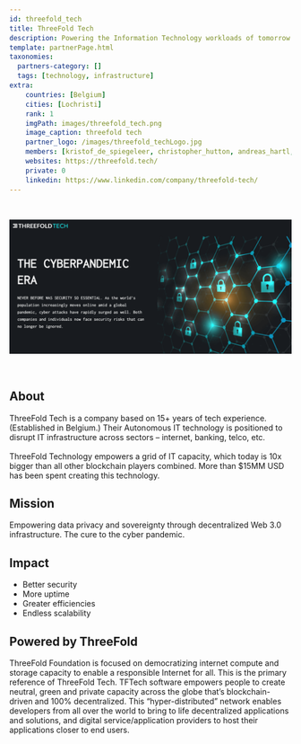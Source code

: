 ```yaml
---
id: threefold_tech
title: ThreeFold Tech
description: Powering the Information Technology workloads of tomorrow.
template: partnerPage.html
taxonomies:
  partners-category: []
  tags: [technology, infrastructure]
extra:
    countries: [Belgium]
    cities: [Lochristi]
    rank: 1
    imgPath: images/threefold_tech.png
    image_caption: threefold tech
    partner_logo: /images/threefold_techLogo.jpg
    members: [kristof_de_spiegeleer, christopher_hutton, andreas_hartl, roel_van_sabben, sabrina_sadik, owen_kemp]
    websites: https://threefold.tech/
    private: 0
    linkedin: https://www.linkedin.com/company/threefold-tech/
---
```


<br/>

![threefold_tech](/images/threefold_tech2.png)

<br/>

## About

ThreeFold Tech is a company based on 15+ years of tech experience. (Established in Belgium.) Their Autonomous IT technology is positioned to disrupt IT infrastructure across sectors – internet, banking, telco, etc.
<br/>
<br/>
ThreeFold Technology empowers a grid of IT capacity, which today is 10x bigger than all other blockchain players combined. More than $15MM USD has been spent creating this technology.

## Mission

Empowering data privacy and sovereignty through decentralized Web 3.0 infrastructure. The cure to the cyber pandemic.

## Impact

- Better security
- More uptime
- Greater efficiencies 
- Endless scalability

## Powered by ThreeFold

ThreeFold Foundation is focused on democratizing internet compute and storage capacity to enable a responsible Internet for all. This is the primary reference of ThreeFold Tech. TFTech software empowers people to create neutral, green and private capacity across the globe that’s blockchain-driven and 100% decentralized. This “hyper-distributed” network enables developers from all over the world to bring to life decentralized applications and solutions, and digital service/application providers to host their applications closer to end users.

<!-- # Support this project

Make a wise investment.
Make a positive impact.

Become a TF Tech investor https://www.threefold.tech/investors.html -->
<!-- 
## TFGrid Solution

### Roadmap

 -->